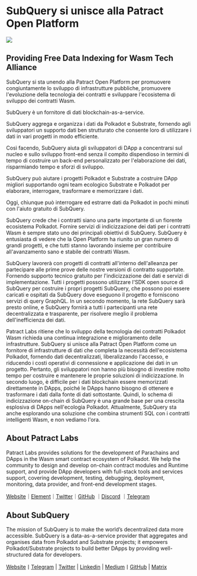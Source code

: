 # SubQuery si unisce alla Patract Open Platform

![](https://miro.medium.com/max/1400/0*0inUQ8U1g9auTjfU)

## Providing Free Data Indexing for Wasm Tech Alliance

SubQuery si sta unendo alla Patract Open Platform per promuovere congiuntamente lo sviluppo di infrastrutture pubbliche, promuovere l'evoluzione della tecnologia dei contratti e sviluppare l'ecosistema di sviluppo dei contratti Wasm.

SubQuery è un fornitore di dati blockchain-as-a-service.

SubQuery aggrega e organizza i dati da Polkadot e Substrate, fornendo agli sviluppatori un supporto dati ben strutturato che consente loro di utilizzare i dati in vari progetti in modo efficiente.

Così facendo, SubQuery aiuta gli sviluppatori di DApp a concentrarsi sul nucleo e sullo sviluppo front-end senza il compito dispendioso in termini di tempo di costruire un back-end personalizzato per l'elaborazione dei dati, risparmiando tempo e sforzi di sviluppo.

SubQuery può aiutare i progetti Polkadot e Substrate a costruire DApp migliori supportando ogni team ecologico Substrate e Polkadot per elaborare, interrogare, trasformare e memorizzare i dati.

Oggi, chiunque può interrogare ed estrarre dati da Polkadot in pochi minuti con l'aiuto gratuito di SubQuery.

SubQuery crede che i contratti siano una parte importante di un fiorente ecosistema Polkadot. Fornire servizi di indicizzazione dei dati per i contratti Wasm è sempre stato uno dei principali obiettivi di SubQuery. SubQuery è entusiasta di vedere che la Open Platform ha riunito un gran numero di grandi progetti, e che tutti stanno lavorando insieme per contribuire all'avanzamento sano e stabile dei contratti Wasm.

SubQuery lavorerà con progetti di contratti all'interno dell'alleanza per partecipare alle prime prove delle nostre versioni di contratto supportate. Fornendo supporto tecnico gratuito per l'indicizzazione dei dati e servizi di implementazione. Tutti i progetti possono utilizzare l'SDK open source di SubQuery per costruire i propri progetti SubQuery, che possono poi essere caricati e ospitati da SubQuery dove eseguono il progetto e forniscono servizi di query GraphQL. In un secondo momento, la rete SubQuery sarà presto online, e SubQuery fornirà a tutti i partecipanti una rete decentralizzata e trasparente, per risolvere meglio il problema dell'inefficienza dei dati.

Patract Labs ritiene che lo sviluppo della tecnologia dei contratti Polkadot Wasm richieda una continua integrazione e miglioramento delle infrastrutture. SubQuery si unisce alla Patract Open Platform come un fornitore di infrastrutture di dati che completa la necessità dell'ecosistema Polkadot, fornendo dati decentralizzati, liberalizzando l'accesso, e riducendo i costi operativi di connessione e applicazione dei dati in un progetto. Pertanto, gli sviluppatori non hanno più bisogno di investire molto tempo per costruire e mantenere le proprie soluzioni di indicizzazione. In secondo luogo, è difficile per i dati blockchain essere memorizzati direttamente in DApps, poiché le DApps hanno bisogno di ottenere e trasformare i dati dalla fonte di dati sottostante. Quindi, lo schema di indicizzazione on-chain di SubQuery è una grande base per una crescita esplosiva di DApps nell'ecologia Polkadot. Attualmente, SubQuery sta anche esplorando una soluzione che combina strumenti SQL con i contratti intelligenti Wasm, e non vediamo l'ora.

## About Patract Labs

Patract Labs provides solutions for the development of Parachains and DApps in the Wasm smart contract ecosystem of Polkadot. We help the community to design and develop on-chain contract modules and Runtime support, and provide DApp developers with full-stack tools and services support, covering development, testing, debugging, deployment, monitoring, data provider, and front-end development stages.

[Website](https://patract.io/)｜[Element](https://app.element.io/#/room/#PatractLabsDev:matrix.org)｜[Twitter](https://twitter.com/PatractLabs)｜[GitHub](https://github.com/patractlabs) ｜[Discord](https://discord.gg/yMRMqcAb24) ｜[Telegram](https://t.me/patract)

## About SubQuery

The mission of SubQuery is to make the world’s decentralized data more accessible. SubQuery is a data-as-a-service provider that aggregates and organises data from Polkadot and Substrate projects; it empowers Polkadot/Substrate projects to build better DApps by providing well-structured data for developers.

[Website](https://www.subquery.network/)丨[Telegram](https://t.me/subquerynetwork) | [Twitter](https://twitter.com/subquerynetwork) | [Linkedin](https://www.linkedin.com/company/subquery) | [Medium](https://subquery.medium.com/)丨[GitHub](https://github.com/subquery/subql) | [Matrix](https://matrix.to/#/#subquery:matrix.org)
